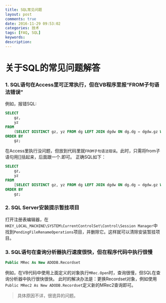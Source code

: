 ```yaml
---
title: SQL常见问题
layout: post
comments: true
date: 2016-11-29 09:53:02
categories: 技术
tags: [FAQ, SQL]
keywords:
description:
---
```

# 关于SQL的常见问题解答

### 1. SQL语句在Access里可正常执行，但在VB程序里报“FROM子句语法错误”

例如，报错SQL:
```sql
SELECT
	gz,
	yz
FROM
	(SELECT DISTINCT gz, yz FROM dg LEFT JOIN dgdw ON dg.dg = dgdw.gz WHERE cpxh = 'abc') AS a
ORDER BY
	gz;
```
在Access里执行没问题，但放到代码里就`FROM子句语法错误`。此时，只需将from子语句用[]括起来，后面跟一个.即可。
正确SQL如下：
<!-- more -->
```sql
SELECT
	gz,
	yz
FROM
	[SELECT DISTINCT gz, yz FROM dg LEFT JOIN dgdw ON dg.dg = dgdw.gz WHERE cpxh = 'abc']. AS a
ORDER BY
	gz;
```

### 2. SQL Server安装提示暂挂项目
打开注册表编辑器，在`HKEY_LOCAL_MACHINE\SYSTEM\CurrentControlSet\Control\Session Manager`中找到`PendingFileRenameOperations`项目，并删除它。这样就可以清除安装暂挂项目。

### 3. SQL语句在查询分析器执行速度很快，但在程序代码中执行很慢
```vb
Public MRec As New ADODB.Recordset
```
例如，在VB代码中使用上面定义的对象执行`MRec.Open`时，查询很慢，但SQL在查询分析器中执行很快很快。
此时的解决办法是：更换Recordset对象，例如使用`Public MRec2 As New ADODB.Recordset`定义新的MRec2查询即可。
> 具体原因不详，很诡异的问题。
